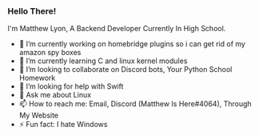 ### Hello There! 

<!--
**MatthewIsHere/MatthewIsHere** is a ✨ _special_ ✨ repository because its `README.md` (this file) appears on your GitHub profile.
-->
I'm Matthew Lyon, A Backend Developer Currently In High School.

- 🔭 I’m currently working on homebridge plugins so i can get rid of my amazon spy boxes
- 🌱 I’m currently learning C and linux kernel modules
- 👯 I’m looking to collaborate on Discord bots, Your Python School Homework 
- 🤔 I’m looking for help with Swift
- 💬 Ask me about Linux
- 📫 How to reach me: Email, Discord (Matthew Is Here#4064), Through My Website
- ⚡ Fun fact: I hate Windows

